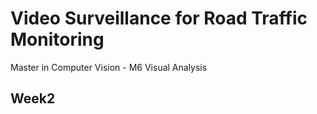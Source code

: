 # Video Surveillance for Road Traffic Monitoring
Master in Computer Vision - M6 Visual Analysis


## Week2  

